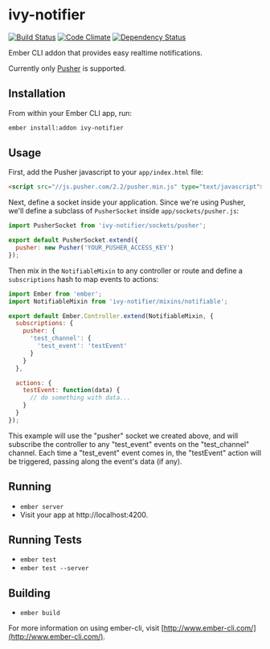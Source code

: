 # ivy-notifier

[![Build Status](https://img.shields.io/travis/IvyApp/ivy-notifier/master.svg)](https://travis-ci.org/IvyApp/ivy-notifier)
[![Code Climate](https://img.shields.io/codeclimate/github/IvyApp/ivy-notifier.svg)](https://codeclimate.com/github/IvyApp/ivy-notifier)
[![Dependency Status](https://img.shields.io/gemnasium/IvyApp/ivy-notifier.svg)](https://gemnasium.com/IvyApp/ivy-notifier)

Ember CLI addon that provides easy realtime notifications.

Currently only [Pusher](https://pusher.com/) is supported.

## Installation

From within your Ember CLI app, run:

```sh
ember install:addon ivy-notifier
```

## Usage

First, add the Pusher javascript to your `app/index.html` file:

```html
<script src="//js.pusher.com/2.2/pusher.min.js" type="text/javascript"></script>
```

Next, define a socket inside your application. Since we're using Pusher, we'll
define a subclass of `PusherSocket` inside `app/sockets/pusher.js`:

```javascript
import PusherSocket from 'ivy-notifier/sockets/pusher';

export default PusherSocket.extend({
  pusher: new Pusher('YOUR_PUSHER_ACCESS_KEY')
});
```

Then mix in the `NotifiableMixin` to any controller or route and define
a `subscriptions` hash to map events to actions:

```javascript
import Ember from 'ember';
import NotifiableMixin from 'ivy-notifier/mixins/notifiable';

export default Ember.Controller.extend(NotifiableMixin, {
  subscriptions: {
    pusher: {
      'test_channel': {
        'test_event': 'testEvent'
      }
    }
  },

  actions: {
    testEvent: function(data) {
      // do something with data...
    }
  }
});
```

This example will use the "pusher" socket we created above, and will subscribe
the controller to any "test\_event" events on the "test\_channel" channel. Each
time a "test\_event" event comes in, the "testEvent" action will be triggered,
passing along the event's data (if any).

## Running

* `ember server`
* Visit your app at http://localhost:4200.

## Running Tests

* `ember test`
* `ember test --server`

## Building

* `ember build`

For more information on using ember-cli, visit [http://www.ember-cli.com/](http://www.ember-cli.com/).
